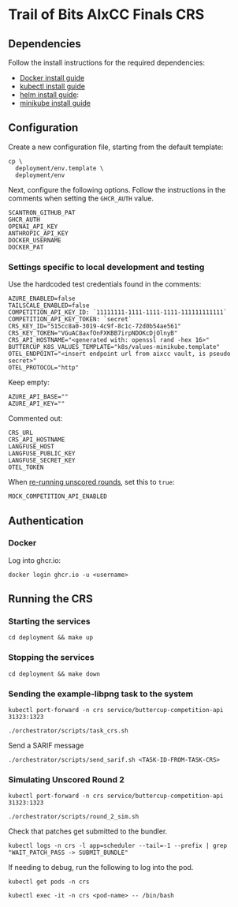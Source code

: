 # Trail of Bits AIxCC Finals CRS

## Dependencies

Follow the install instructions for the required dependencies:

 * [Docker install guide](https://docs.docker.com/engine/install/ubuntu/)
 * [kubectl install guide](https://kubernetes.io/docs/tasks/tools/install-kubectl-linux/)
 * [helm install guide](https://helm.sh/docs/intro/install/):
 * [minikube install guide](https://minikube.sigs.k8s.io/docs/start/?arch=%2Flinux%2Fx86-64%2Fstable%2Fdebian+package)

## Configuration

Create a new configuration file, starting from the default template:

```shell
cp \
  deployment/env.template \
  deployment/env
```

Next, configure the following options. Follow the instructions in the comments when setting the `GHCR_AUTH` value.

```shell
SCANTRON_GITHUB_PAT
GHCR_AUTH
OPENAI_API_KEY
ANTHROPIC_API_KEY
DOCKER_USERNAME
DOCKER_PAT
```

### Settings specific to local development and testing

Use the hardcoded test credentials found in the comments:

```shell
AZURE_ENABLED=false
TAILSCALE_ENABLED=false
COMPETITION_API_KEY_ID: `11111111-1111-1111-1111-111111111111`
COMPETITION_API_KEY_TOKEN: `secret`
CRS_KEY_ID="515cc8a0-3019-4c9f-8c1c-72d0b54ae561"
CRS_KEY_TOKEN="VGuAC8axfOnFXKBB7irpNDOKcDjOlnyB"
CRS_API_HOSTNAME="<generated with: openssl rand -hex 16>"
BUTTERCUP_K8S_VALUES_TEMPLATE="k8s/values-minikube.template"
OTEL_ENDPOINT="<insert endpoint url from aixcc vault, is pseudo secret>"
OTEL_PROTOCOL="http"
```

Keep empty:

```shell
AZURE_API_BASE=""
AZURE_API_KEY=""
```

Commented out:

```shell
CRS_URL
CRS_API_HOSTNAME
LANGFUSE_HOST
LANGFUSE_PUBLIC_KEY
LANGFUSE_SECRET_KEY
OTEL_TOKEN
```

When [re-running unscored rounds](orchestrator/src/buttercup/orchestrator/mock_competition_api/README.md), set this to `true`:

```shell
MOCK_COMPETITION_API_ENABLED
```

## Authentication

### Docker

Log into ghcr.io:

```shell
docker login ghcr.io -u <username>
```

## Running the CRS

### Starting the services

```shell
cd deployment && make up
```

### Stopping the services

```shell
cd deployment && make down
```

### Sending the example-libpng task to the system

```shell
kubectl port-forward -n crs service/buttercup-competition-api 31323:1323
```

```shell
./orchestrator/scripts/task_crs.sh
```

Send a SARIF message

```shell
./orchestrator/scripts/send_sarif.sh <TASK-ID-FROM-TASK-CRS>
```

### Simulating Unscored Round 2

```shell
kubectl port-forward -n crs service/buttercup-competition-api 31323:1323
```

```shell
./orchestrator/scripts/round_2_sim.sh
```

Check that patches get submitted to the bundler.

```shell
kubectl logs -n crs -l app=scheduler --tail=-1 --prefix | grep "WAIT_PATCH_PASS -> SUBMIT_BUNDLE"
```

If needing to debug, run the following to log into the pod.

```shell
kubectl get pods -n crs

kubectl exec -it -n crs <pod-name> -- /bin/bash
```

